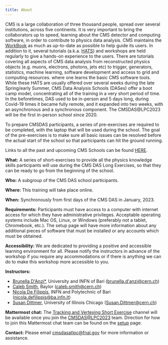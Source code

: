 ```yaml
---
title: About
---
```

CMS is a large collaboration of three thousand people, spread over several institutions, across five continents. It is very important to bring the collaborators up to speed, learning about the CMS detector and computing software, in order to contribute to physics data analysis. CMS maintains the [WorkBook](https://twiki.cern.ch/twiki/bin/view/CMSPublic/WorkBook) as much as up-to-date as possible to help guide its users. In addition to it, several tutorials (a.k.a. [HATS](https://lpc.fnal.gov/programs/schools-workshops/hats.shtml)) and workshops are held regularly to give a hands-on experience to the users. There are tutorials covering all aspects of CMS data analysis from reconstructed physics objects (e.g. muons, electrons, photons, jets etc) to trigger, generators, statistics, machine learning, software development and access to grid and computing resources. where one learns the basic CMS software tools. While these HATS are usually offered over several weeks during the late Spring/early Summer, CMS Data Analysis Schools (DASes) offer a boot camp model, concentrating all of the training in a very short period of time. In the beforetimes, DAS used to be in-person and 5 days long, during Covid-19 times it became fully remote, and it expanded into two weeks, with an asynchronous and a synchronous component. The CMSDAS@LPC2023 will be the first in-person school since 2020.

To prepare CMSDAS participants, a series of pre-exercises are required to be completed, with the laptop that will be used during the school. The goal of the pre-exercises is to make sure all basic issues can be resolved before the actual start of the school so that participants can hit the ground running.

Links to all the past and upcoming CMS Schools can be found [HERE](https://twiki.cern.ch/twiki/bin/view/CMS/CMSschoolsCommittee).

**What:** A series of short-exercises to provide all the physics knowledge skills participants will use during the CMS DAS Long Exercises, so that they can be ready to go from the beginning of the school.

**Who:** A subgroup of the CMS DAS school participants.

**Where:** This training will take place online.

**When:** Synchronously from first days of the CMS DAS in January, 2023.

**Requirements:** Participants must have access to a computer with internet access for which they have administrative privileges. Acceptable operating systems include Mac OS, Linux, or Windows (preferably not a tablet, Chromebook, etc.). The setup page will have more information about any additional pieces of software that must be installed or any accounts which must be obtained.

**Accessibility:** We are dedicated to providing a positive and accessible learning environment for all. Please notify the instructors in advance of the workshop if you require any accommodations or if there is anything we can do to make this workshop more accessible to you.

**Instructors:**
* [Brunella D'Anzi*](https://twiki.cern.ch/twiki/bin/view/Main/BrunellaDAnzi), University and INFN of Bari ([brunella.d'anzi@cern.ch](mailto:brunella.d'anzi@cern.ch)) 
* [Caleb Smith](https://twiki.cern.ch/twiki/bin/view/Main/CalebJamesSmith), Baylor ([caleb.smith@cern.ch](mailto:caleb.smith@cern.ch)) 
* [Nicola De Filippis](https://twiki.cern.ch/twiki/bin/view/Main/NicolaDeFilippis), INFN and Polytechnic of Bari ([nicola.defilippis@ba.infn.it](mailto:nicola.defilippis@ba.infn.it)) 
* [Susan Dittmer](https://twiki.cern.ch/twiki/bin/view/Main/SusanDittmer), University of Illinois Chicago ([Susan.Dittmer@cern.ch](mailto:susan.dittmer@cern.ch))

**Mattermost chat:** The [Tracking and Vertexing Short Exercise](https://mattermost.web.cern.ch/cmsdaslpc2023/channels/shortextrackingvertexing) channel will be available once you join the [CMSDAS@LPC2023](https://mattermost.web.cern.ch/cmsdaslpc2023/channels/town-square) team. Direction for how to join this Mattermost chat team can be found on the <a href="setup.html">setup</a> page.

**Contact:** Please email [cmsdasatlpc@fnal.gov](cmsdasatlpc@fnal.gov) for more information or assistance.

